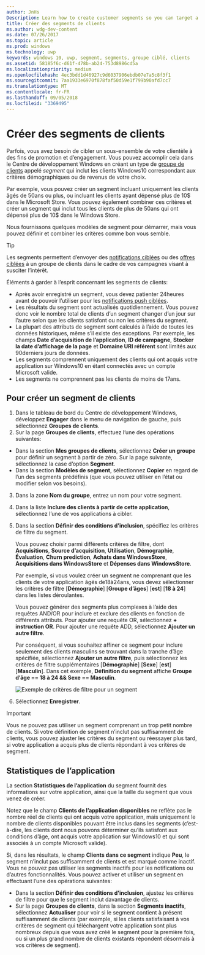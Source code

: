 ```yaml
---
author: JnHs
Description: Learn how to create customer segments so you can target a subset of your customer base for promotional or engagement purposes.
title: Créer des segments de clients
ms.author: wdg-dev-content
ms.date: 07/26/2017
ms.topic: article
ms.prod: windows
ms.technology: uwp
keywords: windows 10, uwp, segment, segments, groupe ciblé, clients
ms.assetid: 58185f6c-d61f-478b-ab24-753d8986cd5a
ms.localizationpriority: medium
ms.openlocfilehash: 4ec3bdd1d46927c9d6037906ebdb07e7a5c8f3f1
ms.sourcegitcommit: 7aa1933e6970f878faf50d59e1f799b90afd7cc7
ms.translationtype: MT
ms.contentlocale: fr-FR
ms.lasthandoff: 09/05/2018
ms.locfileid: "3369495"
---
```

# <a name="create-customer-segments"></a>Créer des segments de clients

Parfois, vous avez besoin de cibler un sous-ensemble de votre clientèle à des fins de promotion et d’engagement. Vous pouvez accomplir cela dans le Centre de développement Windows en créant un type de [groupe de clients](create-customer-groups.md) appelé *segment* qui inclut les clients Windows10 correspondant aux critères démographiques ou de revenus de votre choix.

Par exemple, vous pouvez créer un segment incluant uniquement les clients âgés de 50ans ou plus, ou incluant les clients ayant dépensé plus de 10$ dans le Microsoft Store. Vous pouvez également combiner ces critères et créer un segment qui inclut tous les clients de plus de 50ans qui ont dépensé plus de 10$ dans le Windows Store. 

Nous fournissons quelques modèles de segment pour démarrer, mais vous pouvez définir et combiner les critères comme bon vous semble.

> [!TIP]
> Les segments permettent d’envoyer des [notifications ciblées](send-push-notifications-to-your-apps-customers.md) ou des [offres ciblées](use-targeted-offers-to-maximize-engagement-and-conversions.md) à un groupe de clients dans le cadre de vos campagnes visant à susciter l’intérêt.

Éléments à garder à l’esprit concernant les segments de clients:
- Après avoir enregistré un segment, vous devez patienter 24heures avant de pouvoir l’utiliser pour les [notifications push ciblées](send-push-notifications-to-your-apps-customers.md).
- Les résultats du segment sont actualisés quotidiennement. Vous pouvez donc voir le nombre total de clients d’un segment changer d’un jour sur l’autre selon que les clients satisfont ou non les critères du segment.
- La plupart des attributs de segment sont calculés à l’aide de toutes les données historiques, même s’il existe des exceptions. Par exemple, les champs **Date d’acquisition de l’application**, **ID de campagne**, **Stocker la date d’affichage de la page** et **Domaine URI référent** sont limités aux 90derniers jours de données.
- Les segments comprennent uniquement des clients qui ont acquis votre application sur Windows10 en étant connectés avec un compte Microsoft valide. 
- Les segments ne comprennent pas les clients de moins de 17ans.

## <a name="to-create-a-customer-segment"></a>Pour créer un segment de clients

1.  Dans le tableau de bord du Centre de développement Windows, développez **Engager** dans le menu de navigation de gauche, puis sélectionnez **Groupes de clients**.
2.  Sur la page **Groupes de clients**, effectuez l’une des opérations suivantes:
 - Dans la section **Mes groupes de clients**, sélectionnez **Créer un groupe** pour définir un segment à partir de zéro. Sur la page suivante, sélectionnez la case d’option **Segment**.
 - Dans la section **Modèles de segment**, sélectionnez **Copier** en regard de l’un des segments prédéfinis (que vous pouvez utiliser en l’état ou modifier selon vos besoins).
3.  Dans la zone **Nom du groupe**, entrez un nom pour votre segment.
4.  Dans la liste **Inclure des clients à partir de cette application**, sélectionnez l’une de vos applications à cibler.
5.  Dans la section **Définir des conditions d’inclusion**, spécifiez les critères de filtre du segment.

    Vous pouvez choisir parmi différents critères de filtre, dont **Acquisitions**, **Source d’acquisition**, **Utilisation**, **Démographie**, **Évaluation**, **Churn prediction**, **Achats dans WindowsStore**, **Acquisitions dans WindowsStore** et **Dépenses dans WindowsStore**.

    Par exemple, si vous voulez créer un segment ne comprenant que les clients de votre application âgés de18à24ans, vous devez sélectionner les critères de filtre [**Démographie**] [**Groupe d’âges**] [**est**] [**18 à 24**] dans les listes déroulantes.

    Vous pouvez générer des segments plus complexes à l’aide des requêtes AND/OR pour inclure et exclure des clients en fonction de différents attributs. Pour ajouter une requête OR, sélectionnez **+ instruction OR**. Pour ajouter une requête ADD, sélectionnez **Ajouter un autre filtre**.

    Par conséquent, si vous souhaitez affiner ce segment pour inclure seulement des clients masculins se trouvant dans la tranche d’âge spécifiée, sélectionnez **Ajouter un autre filtre**, puis sélectionnez les critères de filtre supplémentaires [**Démographie**] [**Sexe**] [**est**] [**Masculin**]. Dans cet exemple, **Définition du segment** affiche **Groupe d’âge == 18 à 24 &amp;&amp; Sexe == Masculin**.

    ![Exemple de critères de filtre pour un segment](images/create-segment-inclusions.png)
6. Sélectionnez **Enregistrer**.

> [!IMPORTANT]
> Vous ne pouvez pas utiliser un segment comprenant un trop petit nombre de clients. Si votre définition de segment n’inclut pas suffisamment de clients, vous pouvez ajuster les critères du segment ou réessayer plus tard, si votre application a acquis plus de clients répondant à vos critères de segment.


## <a name="app-statistics"></a>Statistiques de l’application

La section **Statistiques de l’application** du segment fournit des informations sur votre application, ainsi que la taille du segment que vous venez de créer.

Notez que le champ **Clients de l’application disponibles** ne reflète pas le nombre réel de clients qui ont acquis votre application, mais uniquement le nombre de clients disponibles pouvant être inclus dans les segments (c’est-à-dire, les clients dont nous pouvons déterminer qu’ils satisfont aux conditions d’âge, ont acquis votre application sur Windows10 et qui sont associés à un compte Microsoft valide).

Si, dans les résultats, le champ **Clients dans ce segment** indique **Peu**, le segment n’inclut pas suffisamment de clients et est marqué comme inactif. Vous ne pouvez pas utiliser les segments inactifs pour les notifications ou d’autres fonctionnalités. Vous pouvez activer et utiliser un segment en effectuant l’une des opérations suivantes:

- Dans la section **Définir des conditions d’inclusion**, ajustez les critères de filtre pour que le segment inclut davantage de clients.
- Sur la page **Groupes de clients**, dans la section **Segments inactifs**, sélectionnez **Actualiser** pour voir si le segment contient à présent suffisamment de clients (par exemple, si les clients satisfaisant à vos critères de segment qui téléchargent votre application sont plus nombreux depuis que vous avez créé le segment pour la première fois, ou si un plus grand nombre de clients existants répondent désormais à vos critères de segment).
